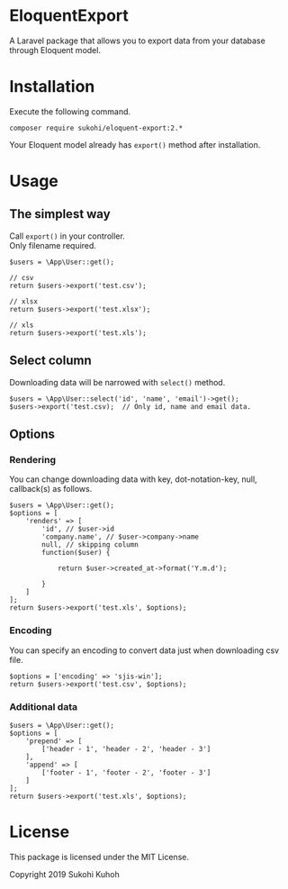 # EloquentExport
A Laravel package that allows you to export data from your database through Eloquent model.

# Installation

Execute the following command.

    composer require sukohi/eloquent-export:2.*
    
Your Eloquent model already has `export()` method after installation.

# Usage

## The simplest way

Call `export()` in your controller.  
Only filename required.

    $users = \App\User::get();
    
    // csv
    return $users->export('test.csv');
    
    // xlsx
    return $users->export('test.xlsx');
    
    // xls
    return $users->export('test.xls');
    
## Select column

Downloading data will be narrowed with `select()` method.

    $users = \App\User::select('id', 'name', 'email')->get();
    $users->export('test.csv);  // Only id, name and email data.

## Options

### Rendering

You can change downloading data with key, dot-notation-key, null, callback(s) as follows.

    $users = \App\User::get();
    $options = [
        'renders' => [
            'id', // $user->id
            'company.name', // $user->company->name
            null, // skipping column
            function($user) {
    
                return $user->created_at->format('Y.m.d');
    
            }
        ]
    ];
    return $users->export('test.xls', $options);

### Encoding

You can specify an encoding to convert data just when downloading csv file.

    $options = ['encoding' => 'sjis-win'];
    return $users->export('test.csv', $options);

### Additional data

    $users = \App\User::get();
    $options = [
        'prepend' => [
            ['header - 1', 'header - 2', 'header - 3']
        ],
        'append' => [
            ['footer - 1', 'footer - 2', 'footer - 3']
        ]
    ];
    return $users->export('test.xls', $options);

# License
This package is licensed under the MIT License.

Copyright 2019 Sukohi Kuhoh
